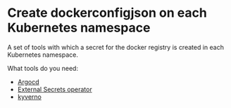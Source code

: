 # Create dockerconfigjson on each Kubernetes namespace

A set of tools with which a secret for the docker registry is created in each Kubernetes namespace.

What tools do you need:  
* [Argocd](https://argo-cd.readthedocs.io)
* [External Secrets operator](https://external-secrets.io/v0.7.2/)
* [kyverno](https://kyverno.io/)
